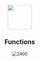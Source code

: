 <div align="center">

  <a href="https://telegra.ph/Cheatlauncher-Github-03-18"><img src="https://github.com/user-attachments/assets/faa7f19d-5cfb-4ba6-ab9f-fd47f0ddbb2a" height="80"></a></div>

<div align="center">

## Functions
![2400](https://github.com/user-attachments/assets/3cfe7444-6b27-4451-9676-f5fb874b3965)

